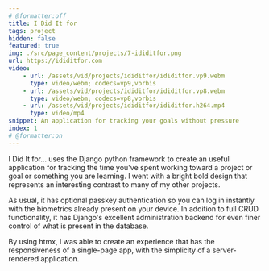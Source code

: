 ```yaml
---
# @formatter:off
title: I Did It for
tags: project
hidden: false
featured: true
img: ./src/page_content/projects/7-ididitfor.png
url: https://ididitfor.com
video: 
    - url: /assets/vid/projects/ididitfor/ididitfor.vp9.webm
      type: video/webm; codecs=vp9,vorbis
    - url: /assets/vid/projects/ididitfor/ididitfor.vp8.webm
      type: video/webm; codecs=vp8,vorbis
    - url: /assets/vid/projects/ididitfor/ididitfor.h264.mp4
      type: video/mp4
snippet: An application for tracking your goals without pressure
index: 1
# @formatter:on
---
```


I Did It for… uses the Django python framework to create an useful application
for tracking the time you've spent working toward a project or goal or something 
you are learning. I went with a bright bold design that represents an 
interesting contrast to many of my other projects.

As usual, it has optional passkey authentication so you can log in instantly 
with the biometrics already present on your device. In addition to full CRUD
functionality, it has Django's excellent administration backend for even
finer control of what is present in the database.

By using htmx, I was able to create an experience that has the responsiveness
of a single-page app, with the simplicity of a server-rendered application.
